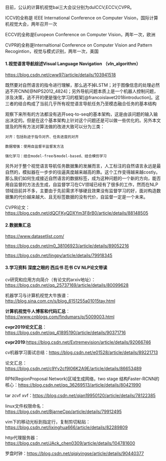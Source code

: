 目前，公认的计算机视觉bai三大会议分别为duICCV,ECCV,CVPR。

ICCV的全称是 IEEE International Conference on Computer Vision，国际计算机视觉大会，两年召开一次

ECCV的全称是Europeon Conference on Computer Vision，两年一次，欧洲

CVPR的全称是Internaltional Conference on Computer Vision and Pattern Recogintion，视觉与模式识别，两年一次，美国

#### **1.视觉语言导航综述Visual Language Navigation （vln_algorithm）**

https://blog.csdn.net/cww97/article/details/103941518

既然要对自然语言的指令进行理解，那么逃不掉LSTM；对于图像信息的处理必然逃不开CNN[@NIPS2012_4824]；另外导航问题本质上是一个机器人控制问题，涉及决策，逃不开的便是强化学习的框架[@francoislavet2018introduction]。这三者的结合构成了当前几乎所有视觉语言导航任务乃至模态融合任务的基本结构

观察下来所有的方法都没有逃开seq-to-seq的基本架构，这是由该问题的输入输出决定的。但是在这个基本架构上针对这个问题还是可以做一些优化的。另外本文提及的所有方法对算法做的改进大致可以分为三类：

    对齐：包括轨迹于指令对齐、任务进度的对齐
    
    数据增强：使用自监督半监督发方法
    
    强化学习：结合model-free与model-based、结合模仿学习
另外对于整个视觉语言导航任务数据集的发展而言，人工标注的自然语言永远是最自然的，模拟器在一步步的往逼真度越来越高的靠。这个工作变得越来越costly。那么我们如何生成接近自然语言的数据标签，成为这种问题的一个新的方向，能否用自监督的方法去生成，自监督学习在CV领域已经有了很多的工作，然而在NLP领域目前并不多，主要由于先前需求不够硬且效果没有监督学习的好，面对构造数据集的代价越来越大、且无标签数据的没有代价，自监督一定是一个未来。

CVPR论文：https://blog.csdn.net/dQCFKyQDXYm3F8rB0/article/details/88148505

#### **2.数据集汇总**

 https://www.datasetlist.com/

https://blog.csdn.net/m0_38106923/article/details/89052216

https://blog.csdn.net/lingpy/article/details/79918345



#### 3.学习资料 深度之眼的 西瓜书 花书 CV NLP论文带读

cv研究和应用方向简介（有论文的arxiv地址）：https://blog.csdn.net/qq_25737169/article/details/80099628

机器学习与计算机视觉大牛族谱：http://blog.sina.com.cn/s/blog_6151255a01015tay.html

**计算机视觉牛人博客和代码汇总**：https://www.cnblogs.com/findumars/p/5009003.html

**cvpr2019论文汇总**：https://blog.csdn.net/qq_41895190/article/details/90371716

**cvpr2019**:https://blog.csdn.net/Extremevision/article/details/92066746

cv机器学习面试总结：https://blog.csdn.net/e01528/article/details/89221713

论文汇总：https://blog.csdn.net/c9Yv2cf9I06K2A9E/article/details/86653489

RPN(RegionProposal Network)区域生成网络，two stage 结构Faster-RCNN的核心：https://blog.csdn.net/qq_36269513/article/details/80421990



tar zcvf xvf：https://blog.csdn.net/qian19950120/article/details/78122385

linux文件权限命名：https://blog.csdn.net/BjarneCpp/article/details/79912495

vim下的移动光标到指定行，复制剪切粘贴：https://blog.csdn.net/lixinghua666/article/details/82289809

http代理服务器：https://blog.csdn.net/JAck_chen0309/article/details/104781600

罗盘时钟：https://blog.csdn.net/qiqiyingse/article/details/90440377



